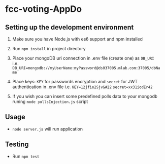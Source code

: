 # fcc-voting-AppDo

## Setting up the development environment

1.  Make sure you have Node.js with es6 support and npm installed
2.  Run `npm install` in project directory
3.  Place your mongoDB uri connection in .env file (create one) as `DB_URI`
    i.e. `DB_URI=mongodb://myUserName:myPassword@ds037005.mlab.com:37005/dbName`
4. Place keys: `KEY` for passwords encryption and `secret` for JWT authentication in .env file
    i.e.
    `KEY=12jfio2Sjv&#22`
    `secret=xx31iodEr42`

5.  If you wish you can insert some predefined polls data to your mongodb runing `node pollsInjection.js` script

## Usage

- `node server.js` will run application

## Testing

- Run `npm test`

